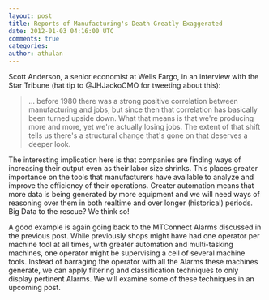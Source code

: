 ```yaml
---           
layout: post
title: Reports of Manufacturing's Death Greatly Exaggerated
date: 2012-01-03 04:16:00 UTC
comments: true
categories: 
author: athulan
---
```


Scott Anderson, a senior economist at Wells Fargo, in an interview with the Star Tribune (hat tip to @JHJackoCMO for tweeting about this):
> ... before 1980 there was a strong positive correlation between manufacturing and jobs, but since then that correlation has basically been turned upside down. What that means is that we're producing more and more, yet we're actually losing jobs. The extent of that shift tells us there's a structural change that's gone on that deserves a deeper look.

The interesting implication here is that companies are finding ways of increasing their output even as their labor size shrinks. This places greater importance on the tools that manufacturers have available to analyze and improve the efficiency of their operations. Greater automation means that more data is being generated by more equipment and we will need ways of reasoning over them in both realtime and over longer (historical) periods. Big Data to the rescue? We think so!

A good example is again going back to the MTConnect Alarms discussed in the previous post. While previously shops might have had one operator per machine tool at all times, with greater automation and multi-tasking machines, one operator might be supervising a cell of several machine tools. Instead of barraging the operator with all the Alarms these machines generate, we can apply filtering and classification techniques to only display pertinent Alarms. We will examine some of these techniques in an upcoming post. 
